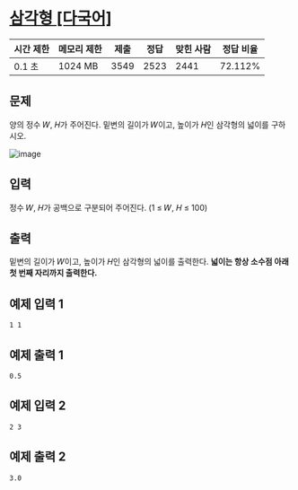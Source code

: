 # [삼각형 [다국어]](https://www.acmicpc.net/problem/29751)

| 시간 제한 | 메모리 제한 | 제출 | 정답 | 맞힌 사람 | 정답 비율 |
| --- | --- | --- | --- | --- | --- |
| 0.1 초 | 1024 MB | 3549 | 2523 | 2441 | 72.112% |

## 문제

양의 정수 𝑊, 𝐻가 주어진다. 밑변의 길이가 𝑊이고, 높이가 𝐻인 삼각형의 넓이를 구하시오.

![image](https://upload.acmicpc.net/f24ae595-16ac-45e7-9c86-60216c7bc7a9/-/preview/)

## 입력

정수 𝑊, 𝐻가 공백으로 구분되어 주어진다. (1 ≤ 𝑊, 𝐻 ≤ 100)

## 출력

밑변의 길이가 𝑊이고, 높이가 𝐻인 삼각형의 넓이를 출력한다. **넓이는 항상 소수점 아래 첫 번째 자리까지 출력한다.**

## 예제 입력 1

```
1 1

```

## 예제 출력 1

```
0.5

```

## 예제 입력 2

```
2 3

```

## 예제 출력 2

```
3.0
```
